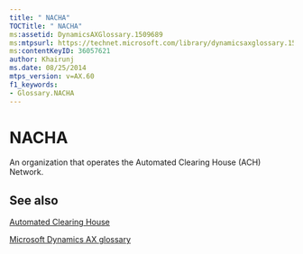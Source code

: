 ```yaml
---
title: " NACHA"
TOCTitle: " NACHA"
ms:assetid: DynamicsAXGlossary.1509689
ms:mtpsurl: https://technet.microsoft.com/library/dynamicsaxglossary.1509689(v=AX.60)
ms:contentKeyID: 36057621
author: Khairunj
ms.date: 08/25/2014
mtps_version: v=AX.60
f1_keywords:
- Glossary.NACHA
---
```


# NACHA

An organization that operates the Automated Clearing House (ACH) Network.

## See also

[Automated Clearing House](automated-clearing-house.md)

[Microsoft Dynamics AX glossary](glossary/microsoft-dynamics-ax-glossary.md)

  


